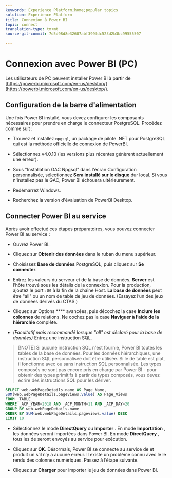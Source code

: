 ```yaml
---
keywords: Experience Platform;home;popular topics
solution: Experience Platform
title: Connexion à Power BI
topic: connect
translation-type: tm+mt
source-git-commit: 7d5d98d8e32607abf399fdc523d2b3bc99555507

---
```



# Connexion avec Power BI (PC)

Les utilisateurs de PC peuvent installer Power BI à partir de [https://powerbi.microsoft.com/en-us/desktop/](https://powerbi.microsoft.com/en-us/desktop/).

## Configuration de la barre d&#39;alimentation

Une fois Power BI installé, vous devez configurer les composants nécessaires pour prendre en charge le connecteur PostgreSQL. Procédez comme suit :

- Trouvez et installez `npgsql`, un package de pilote .NET pour PostgreSQL qui est la méthode officielle de connexion de PowerBI.

- Sélectionnez v4.0.10 (les versions plus récentes génèrent actuellement une erreur).

- Sous &quot;Installation GAC Npgsql&quot; dans l&#39;écran Configuration personnalisée, sélectionnez **Sera installé sur le disque** dur local. Si vous n&#39;installez pas le GAC, Power BI échouera ultérieurement.

- Redémarrez Windows.

- Recherchez la version d&#39;évaluation de PowerBI Desktop.

## Connecter Power BI au service 

Après avoir effectué ces étapes préparatoires, vous pouvez connecter Power BI au service  :

- Ouvrez Power BI.

- Cliquez sur **Obtenir des données** dans le ruban du menu supérieur.

- Choisissez **Base de données** PostgreSQL, puis cliquez sur **Se connecter**.

- Entrez les valeurs du serveur et de la base de données. **Server** est l’hôte trouvé sous les détails de la connexion. Pour la production, ajoutez le port `:80` à la fin de la chaîne Host. **La base de données** peut être &quot;all&quot; ou un nom de table de jeu de données. (Essayez l’un des jeux de données dérivés du CTAS.)

- Cliquez sur Options **** avancées, puis décochez la case **Inclure les colonnes** de relations. Ne cochez pas la case **Naviguer à l’aide de la hiérarchie** complète.

- *(Facultatif mais recommandé lorsque &quot;all&quot; est déclaré pour la base de données)* Entrez une instruction SQL.

>[!NOTE] Si aucune instruction SQL n&#39;est fournie, Power BI toutes les tables de la base de données. Pour les données hiérarchiques, une instruction SQL personnalisée doit être utilisée. Si le de table est plat, il fonctionne avec ou sans instruction SQL personnalisée. Les types composés ne sont pas encore pris en charge par Power BI - pour obtenir des types primitifs à partir de types composés, vous devez écrire des instructions SQL pour les dériver.

```sql
SELECT web.webPageDetails.name AS Page_Name, 
SUM(web.webPageDetails.pageviews.value) AS Page_Views 
FROM _TABLE_ 
WHERE _ACP_YEAR=2018 AND _ACP_MONTH=11 AND _ACP_DAY=20 
GROUP BY web.webPageDetails.name 
ORDER BY SUM(web.webPageDetails.pageviews.value) DESC 
LIMIT 10
```

- Sélectionnez le mode **DirectQuery** ou **Importer** . En mode **Importation** , les données seront importées dans Power BI. En mode **DirectQuery** , tous les  de seront envoyés au service  pour exécution.

- Cliquez sur **OK**. Désormais, Power BI se connecte au service de  et produit un  s’il n’y a aucune erreur. Il existe un problème connu avec le  le rendu des colonnes numériques. Passez à l’étape suivante.

- Cliquez sur **Charger** pour importer le jeu de données dans Power BI.
